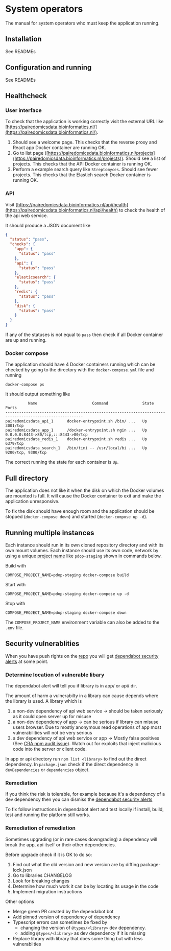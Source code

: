 # System operators

The manual for system operators who must keep the application running.

## Installation

See READMEs

## Configuration and running

See READMEs

## Healthcheck

### User interface

To check that the application is working correctly visit the external URL like [https://pairedomicsdata.bioinformatics.nl/](https://pairedomicsdata.bioinformatics.nl/).

1. Should see a welcome page. This checks that the reverse proxy and React app Docker container are running OK.
2. Go to list page ([https://pairedomicsdata.bioinformatics.nl/projects](https://pairedomicsdata.bioinformatics.nl/projects)). Should see a list of projects. This checks that the API Docker container is running OK.
3. Perform a example search query like `Streptomyces`. Should see fewer projects. This checks that the Elastich search Docker container is running OK.

### API

Visit [https://pairedomicsdata.bioinformatics.nl/api/health](https://pairedomicsdata.bioinformatics.nl/api/health) to check the health of the api web service.

It should produce a JSON document like

```json
{
  "status": "pass",
  "checks": {
    "app": {
      "status": "pass"
    },
    "api": {
      "status": "pass"
    },
    "elasticsearch": {
      "status": "pass"
    },
    "redis": {
      "status": "pass"
    },
    "disk": {
      "status": "pass"
    }
  }
}
```

If any of the statuses is not equal to `pass` then check if all Docker container are up and running.

### Docker compose

The application should have 4 Docker containers running which can be checked by going to the directory with the `docker-compose.yml` file and running

```shell
docker-compose ps
```

It should output something like

```shell
          Name                        Command               State                  Ports
--------------------------------------------------------------------------------------------------------
pairedomicsdata_api_1      docker-entrypoint.sh /bin/ ...   Up      3001/tcp
pairedomicsdata_app_1      /docker-entrypoint.sh ngin ...   Up      0.0.0.0:8443->80/tcp,:::8443->80/tcp
pairedomicsdata_redis_1    docker-entrypoint.sh redis ...   Up      6379/tcp
pairedomicsdata_search_1   /bin/tini -- /usr/local/bi ...   Up      9200/tcp, 9300/tcp
```

The correct running the state for each container is `Up`.

## Full directory

The application does not like it when the disk on which the Docker volumes are mounted is full.
It will cause the Docker container to exit and make the application unresponsive.

To fix the disk should have enough room and the application should be stopped (`docker-compose down`) and started (`docker-compose up -d`).

## Running multiple instances

Each instance should run in its own cloned repository directory and with its own mount volumes.
Each instance should use its own code, network by using a unique [project name](https://docs.docker.com/compose/reference/envvars/#compose_project_name) like `pdop-staging` shown in commands below.

Build with

```shell
COMPOSE_PROJECT_NAME=pdop-staging docker-compose build
```

Start with

```shell
COMPOSE_PROJECT_NAME=pdop-staging docker-compose up -d
```

Stop with

```shell
COMPOSE_PROJECT_NAME=pdop-staging docker-compose down
```

The `COMPOSE_PROJECT_NAME` environment variable can also be added to the `.env` file.

## Security vulnerablities

When you have push rights on the [repo](https://github.com/iomega/paired-data-form) you will get [dependabot security alerts](https://github.com/iomega/paired-data-form/security/dependabot) at some point.

### Determine location of vulnerable libary

The dependabot alert will tell you if library is in app/ or api/ dir.

The amount of harm a vulnerabilty in a library can cause depends where the library is used.
A library which is

1. a non-dev dependency of api web service -> should be taken seriously as it could open server up for misuse
1. a non-dev dependency of app -> can be serious if library can misuse users browser. Due to mostly anonymous read operations of app most vulnerabilities will not be very serious
1. a dev dependency of api web service or app -> Mostly false positives (See [CRA npm audit issue](https://github.com/facebook/create-react-app/issues/11174)). Watch out for exploits that inject malicious code into the server or client code.

In app or api directory run `npm list <library>` to find out the direct dependency.
In `package.json` check if the direct dependency in `devDependencies` or `dependencies` object.

### Remediation

If you think the risk is tolerable, for example because it's a dependency of a dev dependency then you can dismiss the [dependabot security alerts](https://github.com/iomega/paired-data-form/security/dependabot)

To fix follow instructions in dependabot alert and test locally if install, build, test and running the platform still works.

### Remediation of remediation

Sometimes upgrading (or in rare cases downgrading) a dependency will break the app, api itself or their other dependencies.

Before upgrade check if it is OK to do so:

1. Find out what the old version and new version are by diffing package-lock.json
2. Go to libraries CHANGELOG
3. Look for breaking changes
4. Determine how much work it can be by locating its usage in the code
5. Implement migration instructions

Other options

* Merge green PR created by the dependabot bot
* Add pinned version of dependency of dependency
* Typescript errors can sometimes be fixed by
  * changing the version of `@types/<library>` dev dependency.
  * adding `@types/<library>` as dev dependency if it is missing
* Replace library with library that does some thing but with less vulnerabilties
